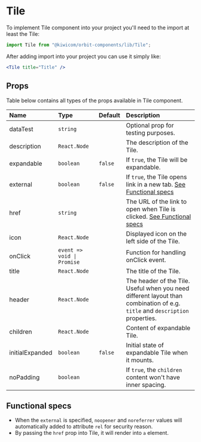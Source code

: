 # Tile

To implement Tile component into your project you'll need to the import at least the Tile:

```jsx
import Tile from "@kiwicom/orbit-components/lib/Tile";
```

After adding import into your project you can use it simply like:

```jsx
<Tile title="Title" />
```

## Props

Table below contains all types of the props available in Tile component.

| Name            | Type                          | Default         | Description                      |
| :-------------- | :---------------------------- | :-------------- | :------------------------------- |
| dataTest        | `string`                      |                 | Optional prop for testing purposes.
| description     | `React.Node`                  |                 | The description of the Tile.
| expandable      | `boolean`                     | `false`         | If `true`, the Tile will be expandable.
| external        | `boolean`                     | `false`         | If `true`, the Tile opens link in a new tab.  [See Functional specs](#functional-specs)
| href            | `string`                      |                 | The URL of the link to open when Tile is clicked. [See Functional specs](#functional-specs)
| icon            | `React.Node`                  |                 | Displayed icon on the left side of the Tile.
| onClick         | `event => void \| Promise`    |                 | Function for handling onClick event.
| title           | `React.Node`                  |                 | The title of the Tile.
| header          | `React.Node`                  |                 | The header of the Tile. Useful when you need different layout than combination of e.g. `title` and `description` properties.
| children        | `React.Node`                  |                 | Content of expandable Tile.
| initialExpanded | `boolean`                     | `false`         | Initial state of expandable Tile when it mounts.
| noPadding       | `boolean`                     |                 | If `true`, the `children` content won't have inner spacing.

## Functional specs
* When the `external` is specified, `noopener` and `noreferrer` values will automatically added to attribute `rel` for security reason.
* By passing the `href` prop into Tile, it will render into `a` element.

